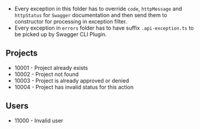 * Every exception in this folder has to override `code`, `httpMessage` and `httpStatus` for `Swagger` documentation and then send them to constructor for processing in exception filter.
* Every exception in `errors` folder has to have suffix `.api-exception.ts` to be picked up by Swagger CLI Plugin.

## Projects

* 10001 - Project already exists
* 10002 - Project not found
* 10003 - Project is already approved or denied
* 10004 - Project has invalid status for this action

## Users
* 11000 - Invalid user